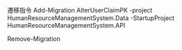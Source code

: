 ﻿遷移指令
Add-Migration AlterUserClaimPK -project HumanResourceManagementSystem.Data -StartupProject HumanResourceManagementSystem.API

Remove-Migration